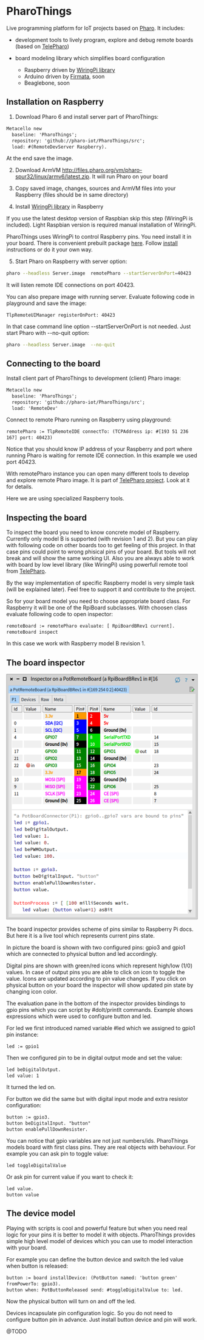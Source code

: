 # PharoThings

Live programming platform for IoT projects based on [Pharo](http://pharo.org).
It includes:
- development tools to lively program, explore and debug remote boards (based on [TelePharo](https://github.com/dionisiydk/TelePharo))
- board modeling library which simplifies board configuration

    - Raspberry driven by [WiringPi library](http://wiringpi.com)
    - Arduino driven by [Firmata](https://github.com/firmata/arduino), soon
    - Beaglebone, soon

## Installation on Raspberry

1) Download Pharo 6 and install server part of PharoThings:
```Smalltalk
Metacello new
  baseline: 'PharoThings';
  repository: 'github://pharo-iot/PharoThings/src';
  load: #(RemoteDevServer Raspberry).
```
At the end save the image.

2) Download ArmVM http://files.pharo.org/vm/pharo-spur32/linux/armv6/latest.zip. It will run Pharo on your board

3) Copy saved image, changes, sources and ArmVM files into your Raspberry (files should be in same directory)

4) Install [WiringPi library](http://wiringpi.com) in Raspberry

If you use the latest desktop version of Raspbian skip this step (WiringPi is included). Light Raspbian version is required manual installation of WiringPi.

PharoThings uses WiringPi to control Raspberry pins. You need install it in your board. There is convenient prebuilt package [here](https://github.com/hamishcunningham/wiringpi/tree/master/package/2.13/unstable). Follow [install](https://github.com/hamishcunningham/wiringpi/blob/master/INSTALL) instructions or do it your own way.

5) Start Pharo on Raspberry with server option:
```bash
pharo --headless Server.image  remotePharo --startServerOnPort=40423
```
It will listen remote IDE connections on port 40423.

You can also prepare image with running server. Evaluate following code in playground and save the image:
```Smalltalk
TlpRemoteUIManager registerOnPort: 40423
```
In that case command line option --startServerOnPort is not needed. Just start Pharo with --no-quit option:
```bash
pharo --headless Server.image  --no-quit
```

## Connecting to the board
Install client part of PharoThings to development (client) Pharo image:
```Smalltalk
Metacello new
  baseline: 'PharoThings';
  repository: 'github://pharo-iot/PharoThings/src';
  load: 'RemoteDev'
```
Connect to remote Pharo running on Raspberry using playground:
```Smalltalk
remotePharo := TlpRemoteIDE connectTo: (TCPAddress ip: #[193 51 236 167] port: 40423)
```
Notice that you should know IP address of your Raspberry and port where running Pharo is waiting for remote IDE connection. In this example we used port 40423.

With remotePharo instance you can open many different tools to develop and explore remote Pharo image. It is part of [TelePharo project](https://github.com/dionisiydk/TelePharo). Look at it for details. 

Here we are using specialized Raspberry tools.

## Inspecting the board
To inspect the board you need to know concrete model of Raspberry. Currently only model B is supported (with revision 1 and 2). But you can play with following code on other boards too to get feeling of this project. In that case pins could point to wrong phisical pins of your board. But tools will not break and will show the same working UI. Also you are always able to work with board by low level library (like WiringPi) using powerfull remote tool from [TelePharo](https://github.com/dionisiydk/TelePharo).

By the way implementation of specific Raspberry model is very simple task (will be explained later). Feel free to support it and contribute to the project. 

So for your board model you need to choose appropriate board class. For Raspberry it will be one of the RpiBoard subclasses.
With choosen class evaluate following code to open inspector:
```Smalltalk
remoteBoard := remotePharo evaluate: [ RpiBoardBRev1 current].
remoteBoard inspect
```
In this case we work with Raspberry model B revision 1.

## The board inspector

![](doc/images/RaspBoardInspector.png)

The board inspector provides scheme of pins similar to Raspberry Pi docs.
But here it is a live tool which represents current pins state. 

In picture the board is shown with two configured pins: gpio3 and gpio1 which are connected to physical button and led accordingly.

Digital pins are shown with green/red icons which represent high/low (1/0) values. In case of output pins you are able to click on icon to toggle the value. Icons are updated according to pin value changes. If you click on physical button on your board the inspector will show updated pin state by changing icon color.

The evaluation pane in the bottom of the inspector provides bindings to gpio pins which you can script by #doIt/printIt commands. Example shows expressions which were used to configure button and led.

For led we first introduced named variable #led which we assigned to gpio1 pin instance:
```Smalltalk
led := gpio1
```
Then we configured pin to be in digital output mode and set the value:
```
led beDigitalOutput.
led value: 1
```
It turned the led on.

For button we did the same but with digital input mode and extra resistor configuration:
```Smalltalk
button := gpio3.
button beDigitalInput. "button"
button enablePullDownResister.
```
You can notice that gpio variables are not just numbers/ids. PharoThings models board with first class pins. They are real objects with behaviour. For example you can ask pin to toggle value:
```
led toggleDigitalValue
```
Or ask pin for current value if you want to check it:
```Smalltalk
led value.
button value
```
## The device model
Playing with scripts is cool and powerful feature but when you need real logic for your pins it is better to model it with objects.
PharoThings provides simple high level model of devices which you can use to model interaction with your board.

For example you can define the button device and switch the led value when button is released:
```Smalltalk
button := board installDevice: (PotButton named: 'button green' fromPowerTo: gpio3).
button when: PotButtonReleased send: #toggleDigitalValue to: led.
```
Now the physical button will turn on and off the led.

Devices incapsulate pin configuration logic. So you do not need to configure button pin in advance. Just install button device and pin will work.

@TODO
